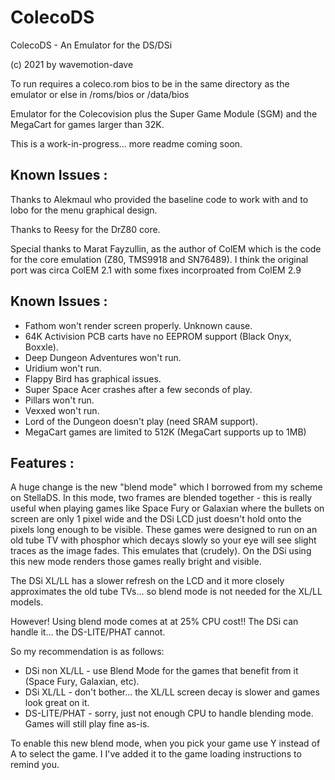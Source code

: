# ColecoDS
ColecoDS - An Emulator for the DS/DSi

(c) 2021 by wavemotion-dave

To run requires a coleco.rom bios to 
be in the same directory as the emulator
or else in /roms/bios or /data/bios

Emulator for the Colecovision plus the
Super Game Module (SGM) and the MegaCart
for games larger than 32K.

This is a work-in-progress... more readme 
coming soon.

Known Issues :
-----------------------
Thanks to Alekmaul who provided the 
baseline code to work with and to lobo
for the menu graphical design.

Thanks to Reesy for the DrZ80 core.

Special thanks to  Marat Fayzullin, as the 
author of ColEM which is the code for the 
core emulation (Z80, TMS9918 and SN76489).
I think the original port was circa ColEM 2.1
with some fixes incorproated from ColEM 2.9

Known Issues :
-----------------------
* Fathom won't render screen properly. Unknown cause.
* 64K Activision PCB carts have no EEPROM support (Black Onyx, Boxxle).
* Deep Dungeon Adventures won't run.
* Uridium won't run.
* Flappy Bird has graphical issues.
* Super Space Acer crashes after a few seconds of play.
* Pillars won't run.
* Vexxed won't run.
* Lord of the Dungeon doesn't play (need SRAM support).
* MegaCart games are limited to 512K (MegaCart supports up to 1MB)

Features :
-----------------------
A huge change is the new "blend mode" which I borrowed from my scheme on StellaDS. In this mode, 
two frames are blended together - this is really useful when playing games like Space Fury or Galaxian 
where the bullets on screen are only 1 pixel wide and the DSi LCD just doesn't hold onto the pixels 
long enough to be visible. These games were designed to run on an old tube TV with phosphor which 
decays slowly so your eye will see slight traces as the image fades. This emulates that (crudely).
On the DSi using this new mode renders those games really bright and visible.

The DSi XL/LL has a slower refresh on the LCD and it more closely approximates the old tube TVs... 
so blend mode is not needed for the XL/LL models.

However! Using blend mode comes at at 25% CPU cost!! The DSi can handle it... the DS-LITE/PHAT cannot.

So my recommendation is as follows:
* DSi non XL/LL - use Blend Mode for the games that benefit from it (Space Fury, Galaxian, etc).
* DSi XL/LL - don't bother... the XL/LL screen decay is slower and games look great on it.
* DS-LITE/PHAT - sorry, just not enough CPU to handle blending mode. Games will still play fine as-is.

To enable this new blend mode, when you pick your game use Y instead of A to select the game. I
I've added it to the game loading instructions to remind you.


